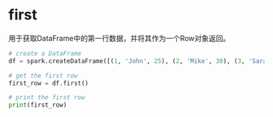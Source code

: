 # first

用于获取DataFrame中的第一行数据，并将其作为一个Row对象返回。
```PYTHON
# create a DataFrame
df = spark.createDataFrame([(1, 'John', 25), (2, 'Mike', 30), (3, 'Sara', 22)], ['id', 'name', 'age'])

# get the first row
first_row = df.first()

# print the first row
print(first_row)
```
